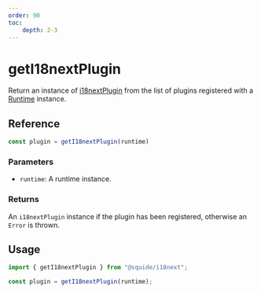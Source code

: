 ```yaml
---
order: 90
toc:
    depth: 2-3
---
```


# getI18nextPlugin

Return an instance of [i18nextPlugin](../i18next/i18nextPlugin.md) from the list of plugins registered with a [Runtime](../runtime/runtime-class.md) instance.

## Reference

```ts
const plugin = getI18nextPlugin(runtime)
```

### Parameters

- `runtime`: A runtime instance.

### Returns

An `i18nextPlugin` instance if the plugin has been registered, otherwise an `Error` is thrown.

## Usage

```ts !#3
import { getI18nextPlugin } from "@squide/i18next";

const plugin = getI18nextPlugin(runtime);
```


